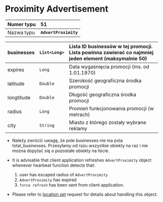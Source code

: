 # Proximity Advertisement #


| Numer typu | **51** |
|:-----------|:-------|
| Nazwa typu | **`AdvertProximity`** |


| businesses | `List<Long>` | Lista ID businessów w tej promocji. Lista powinna zawierać co najmniej jeden element (maksymalnie 50) |
|:-----------|:-------------|:--------------------------------------------------------------------------------------------------------|
| expires | 	`Long`	| Data wygaśnięcia promocji (ms. od 1.01.1970) |
| latitude | 	`Double` | Szerokość geograficzna środka promocji |
| longtitude | `Double` | Długość geograficzna środka promocji |
| radius | `Long` | 	Promień funkcjonowania promocji (w metrach) |
| city	| `String` | 	Miasto z którego zostały wybrane reklamy |

  * Należy zwrócić uwagę, że pole businesses nie ma pola total\_businesses. Przesyłamy od razu wszystkie obiekty na raz i nie można dopytać się o pozostałe obiekty na liście.

  * It is advisable that client application refreshes `AdvertProximity` object whenever  hearbeat function detects that:
    1. user has escaped radius of `AdvertProximity`
    1. `AdvertProximity` has expired
    1. `force refresh` has been sent from client application.

  * Please refer to [location set](RequestsLocation#Location_Set.md) request for details about handling this object.